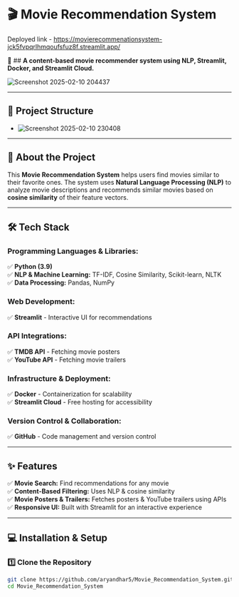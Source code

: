 # 🎬 Movie Recommendation System  

Deployed link -  https://movierecommenationsystem-jck5fvpqrlhmqoufsfuz8f.streamlit.app/ 

🚀 ## **A content-based movie recommender system using NLP, Streamlit, Docker, and Streamlit Cloud.**  

![Screenshot 2025-02-10 204437](https://github.com/user-attachments/assets/e3138a9f-3cc2-4ad2-a415-ef6dd68b9a41)

<!-- Replace with a real screenshot of your app -->

---

## 📌 Project Structure  
- ![Screenshot 2025-02-10 230408](https://github.com/user-attachments/assets/1685d88c-e156-462d-9726-9ed4f540f3a1)



---

## 🎯 About the Project  
This **Movie Recommendation System** helps users find movies similar to their favorite ones. The system uses **Natural Language Processing (NLP)** to analyze movie descriptions and recommends similar movies based on **cosine similarity** of their feature vectors.  


---

## 🛠️ Tech Stack  

### **Programming Languages & Libraries:**  
✅ **Python (3.9)**  
✅ **NLP & Machine Learning:** TF-IDF, Cosine Similarity, Scikit-learn, NLTK  
✅ **Data Processing:** Pandas, NumPy  

### **Web Development:**  
✅ **Streamlit** - Interactive UI for recommendations  

### **API Integrations:**  
✅ **TMDB API** - Fetching movie posters  
✅ **YouTube API** - Fetching movie trailers  

### **Infrastructure & Deployment:**  
✅ **Docker** - Containerization for scalability  
✅ **Streamlit Cloud** - Free hosting for accessibility  

### **Version Control & Collaboration:**  
✅ **GitHub** - Code management and version control  


---

## ✨ Features  
✅ **Movie Search:** Find recommendations for any movie  
✅ **Content-Based Filtering:** Uses NLP & cosine similarity  
✅ **Movie Posters & Trailers:** Fetches posters & YouTube trailers using APIs  
✅ **Responsive UI:** Built with Streamlit for an interactive experience  

---

## 💻 Installation & Setup  

### **1️⃣ Clone the Repository**  
```sh
git clone https://github.com/aryandhar5/Movie_Recommendation_System.git
cd Movie_Recommendation_System

